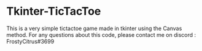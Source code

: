 # Tkinter-TicTacToe
This is a very simple tictactoe game made in tkinter using the Canvas method. For any questions about this code, please contact me on discord : FrostyCitrus#3699
